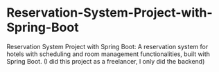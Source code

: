 # Reservation-System-Project-with-Spring-Boot
Reservation System Project with Spring Boot: A reservation system for hotels with scheduling and room management functionalities, built with Spring Boot. (I did this project as a freelancer, I only did the backend)
